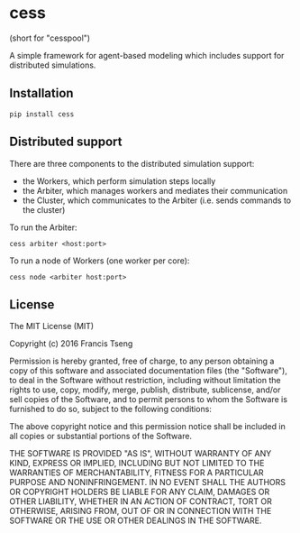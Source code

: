 # cess

(short for "cesspool")

A simple framework for agent-based modeling which includes support for distributed simulations.

## Installation

    pip install cess

## Distributed support

There are three components to the distributed simulation support:

- the Workers, which perform simulation steps locally
- the Arbiter, which manages workers and mediates their communication
- the Cluster, which communicates to the Arbiter (i.e. sends commands to the cluster)

To run the Arbiter:

    cess arbiter <host:port>

To run a node of Workers (one worker per core):

    cess node <arbiter host:port>

## License

The MIT License (MIT)

Copyright (c) 2016 Francis Tseng

Permission is hereby granted, free of charge, to any person obtaining a copy of this software and associated documentation files (the "Software"), to deal in the Software without restriction, including without limitation the rights to use, copy, modify, merge, publish, distribute, sublicense, and/or sell copies of the Software, and to permit persons to whom the Software is furnished to do so, subject to the following conditions:

The above copyright notice and this permission notice shall be included in all copies or substantial portions of the Software.

THE SOFTWARE IS PROVIDED "AS IS", WITHOUT WARRANTY OF ANY KIND, EXPRESS OR IMPLIED, INCLUDING BUT NOT LIMITED TO THE WARRANTIES OF MERCHANTABILITY, FITNESS FOR A PARTICULAR PURPOSE AND NONINFRINGEMENT. IN NO EVENT SHALL THE AUTHORS OR COPYRIGHT HOLDERS BE LIABLE FOR ANY CLAIM, DAMAGES OR OTHER LIABILITY, WHETHER IN AN ACTION OF CONTRACT, TORT OR OTHERWISE, ARISING FROM, OUT OF OR IN CONNECTION WITH THE SOFTWARE OR THE USE OR OTHER DEALINGS IN THE SOFTWARE.
